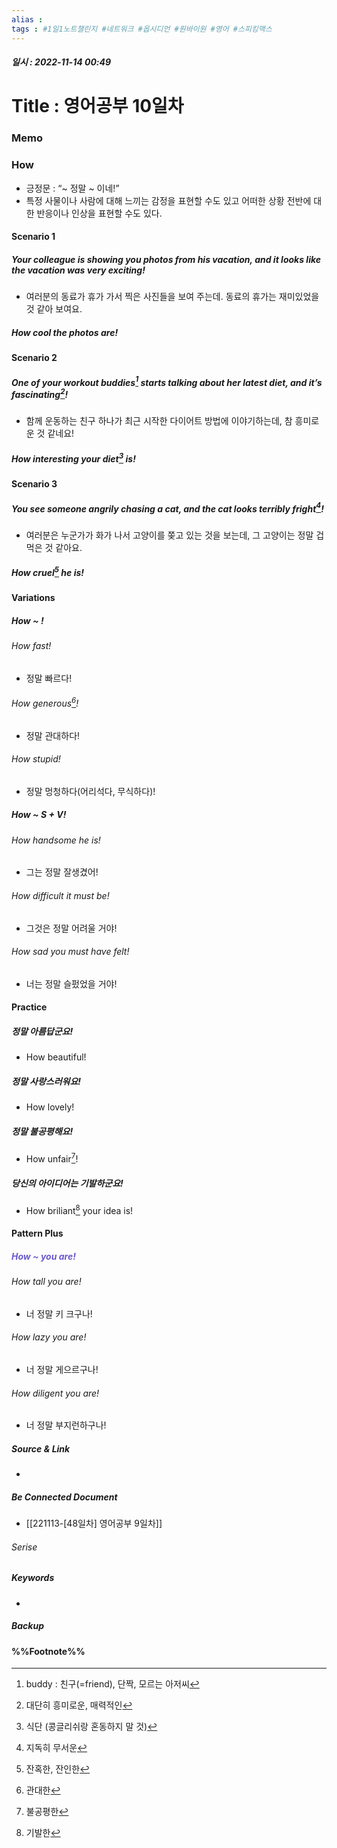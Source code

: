 ```yaml
---
alias : 
tags : #1일1노트챌린지 #네트워크 #옵시디언 #원바이원 #영어 #스피킹맥스
---
```


##### 일시 : 2022-11-14 00:49

# Title : 영어공부 10일차

### Memo

### How
- 긍정문 : “~ 정말 ~ 이네!”
- 특정 사물이나 사람에 대해 느끼는 감정을 표현할 수도 있고 어떠한 상황 전반에 대한 반응이나 인상을 표현할 수도 있다.

#### Scenario 1

##### Your colleague is showing you photos from his vacation, and it looks like the vacation was very exciting!
- 여러분의 동료가 휴가 가서 찍은 사진들을 보여 주는데. 동료의 휴가는 재미있었을 것 같아 보여요.

##### How cool the photos are!

#### Scenario 2

##### One of your workout buddies[^1] starts talking about her latest diet, and it’s fascinating[^2]!
- 함께 운동하는 친구 하나가 최근 시작한 다이어트 방법에 이야기하는데, 참 흥미로운 것 같네요!

##### How interesting your diet[^3] is!

#### Scenario 3

##### You see someone angrily chasing a cat, and the cat looks terribly fright[^4]!
- 여러분은 누군가가 화가 나서 고양이를 쫒고 있는 것을 보는데, 그 고양이는 정말 겁먹은 것 같아요.

##### How cruel[^5] he is!

#### Variations

##### How ~ !

###### How fast!
- 정말 빠르다!

###### How generous[^6]!
- 정말 관대하다!

###### How stupid!
- 정말 멍청하다(어리석다, 무식하다)!

##### How ~ S + V!

###### How handsome he is!
- 그는 정말 잘생겼어!

###### How difficult it must be!
- 그것은 정말 어려울 거야!

###### How sad you must have felt!
- 너는 정말 슬펐었을 거야!

#### Practice

##### 정말 아름답군요!
- How beautiful!

##### 정말 사랑스러워요!
- How lovely!

##### 정말 불공평해요!
- How unfair[^7]!

##### 당신의 아이디어는 기발하군요!
- How briliant[^8] your idea is!

#### Pattern Plus

##### <font color="SlateBlue">How ~ you are!</font>

###### How tall you are!
- 너 정말 키 크구나!

###### How lazy you are!
- 너 정말 게으르구나!

###### How diligent you are!
- 너 정말 부지런하구나!

##### Source & Link
- 

##### Be Connected Document
- [[221113-[48일차] 영어공부 9일차]]

###### Serise


##### Keywords
- 

##### Backup


#### %%Footnote%%

[^1]: buddy : 친구(=friend), 단짝, 모르는 아저씨
[^2]: 대단히 흥미로운, 매력적인
[^3]: 식단 (콩글리쉬랑 혼동하지 말 것)
[^4]: 지독히 무서운
[^5]: 잔혹한, 잔인한
[^6]: 관대한
[^7]: 불공평한
[^8]: 기발한